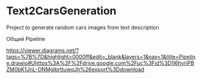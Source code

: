 # Text2CarsGeneration
 Project to generate random cars images from text description

Общий Pipeline 

https://viewer.diagrams.net/?tags=%7B%7D&highlight=0000ff&edit=_blank&layers=1&nav=1&title=Pipeline.drawio#Uhttps%3A%2F%2Fdrive.google.com%2Fuc%3Fid%3D1l6hyriPBZM0bK1JnL-ONMglbrtIuwqJh%26export%3Ddownload
